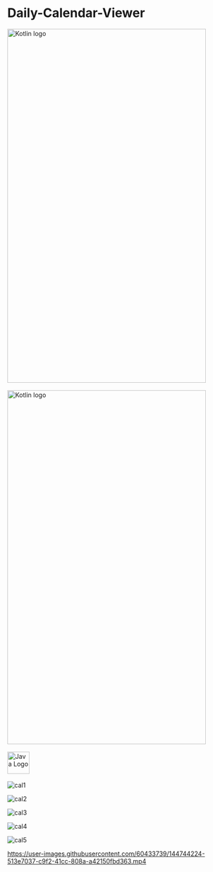 # Daily-Calendar-Viewer

<img src="https://user-images.githubusercontent.com/60433739/144744215-ee92b67b-dda8-408b-8a59-defe97e0f9a2.jpg" alt="Kotlin logo" width="450" height="800"/> &nbsp;&nbsp;&nbsp;&nbsp;&nbsp;

<img src="https://user-images.githubusercontent.com/60433739/144744215-ee92b67b-dda8-408b-8a59-defe97e0f9a2.jpg" alt="Kotlin logo" width="450" height="800"/> &nbsp;&nbsp;&nbsp;&nbsp;&nbsp;

<img src="https://cdn4.iconfinder.com/data/icons/logos-and-brands/512/181_Java_logo_logos-512.png" alt="Java Logo" width="50" height="50"/>&nbsp;&nbsp;&nbsp;&nbsp;&nbsp; 

![cal1](https://user-images.githubusercontent.com/60433739/144744215-ee92b67b-dda8-408b-8a59-defe97e0f9a2.jpg)

![cal2](https://user-images.githubusercontent.com/60433739/144744218-2a12a1a1-1ba5-40ce-87f4-ecd24b4db4f2.jpg)

![cal3](https://user-images.githubusercontent.com/60433739/144744220-0694a8f1-c068-4f01-bac4-0e2cc6988e64.jpg)

![cal4](https://user-images.githubusercontent.com/60433739/144744221-de3ba7e4-889d-4d37-b834-63f0024b7e7f.jpg)

![cal5](https://user-images.githubusercontent.com/60433739/144744222-a850362f-c203-40ff-8647-48a4189ddccb.jpg)

https://user-images.githubusercontent.com/60433739/144744224-513e7037-c9f2-41cc-808a-a42150fbd363.mp4
